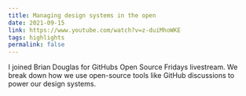 ```yaml
---
title: Managing design systems in the open
date: 2021-09-15
link: https://www.youtube.com/watch?v=z-duiMhoWKE
tags: highlights
permalink: false
---
```

I joined Brian Douglas for GitHubs Open Source Fridays livestream. We break down how we use open-source tools like GitHub discussions to power our design systems.
